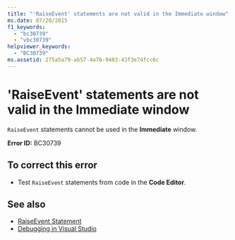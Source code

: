 ```yaml
---
title: "'RaiseEvent' statements are not valid in the Immediate window"
ms.date: 07/20/2015
f1_keywords: 
  - "bc30739"
  - "vbc30739"
helpviewer_keywords: 
  - "BC30739"
ms.assetid: 275a5a79-ab57-4a76-9403-43f3e74fcc6c
---
```

# 'RaiseEvent' statements are not valid in the Immediate window
`RaiseEvent` statements cannot be used in the **Immediate** window.  
  
 **Error ID:** BC30739  
  
## To correct this error  
  
- Test `RaiseEvent` statements from code in the **Code Editor**.  
  
## See also

- [RaiseEvent Statement](../language-reference/statements/raiseevent-statement.md)
- [Debugging in Visual Studio](/visualstudio/debugger/debugger-feature-tour)
